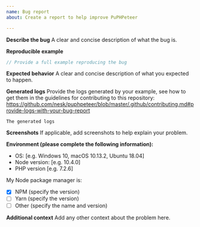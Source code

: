 ```yaml
---
name: Bug report
about: Create a report to help improve PuPHPeteer

---
```


**Describe the bug**
A clear and concise description of what the bug is.

**Reproducible example**
```php
// Provide a full example reproducing the bug
```

**Expected behavior**
A clear and concise description of what you expected to happen.

**Generated logs**
Provide the logs generated by your example, see how to get them in the guidelines for contributing to this repository:
https://github.com/nesk/puphpeteer/blob/master/.github/contributing.md#provide-logs-with-your-bug-report

```
The generated logs
```

**Screenshots**
If applicable, add screenshots to help explain your problem.

**Environment (please complete the following information):**
 - OS: [e.g. Windows 10, macOS 10.13.2, Ubuntu 18.04]
 - Node version: [e.g. 10.4.0]
 - PHP version [e.g. 7.2.6]

My Node package manager is:
 - [x] NPM (specify the version)
 - [ ] Yarn (specify the version)
 - [ ] Other (specify the name and version)

**Additional context**
Add any other context about the problem here.
